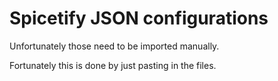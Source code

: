 # Spicetify JSON configurations

Unfortunately those need to be imported manually.

Fortunately this is done by just pasting in the files.
